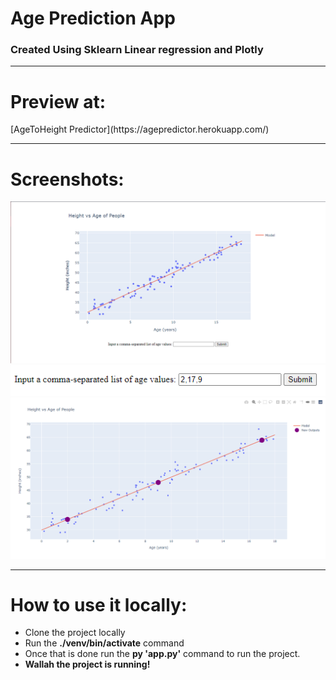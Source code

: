 <h1> Age Prediction App</h1>
<h3>Created Using Sklearn Linear regression and Plotly</h3>
<hr>
<h1>Preview at:</h1>
[AgeToHeight Predictor](https://agepredictor.herokuapp.com/)
<hr>
<h1> Screenshots:</h1>
<img src='ss1.PNG'>
<img src='ss2.PNG'>
<img src='ss3.PNG'>
<hr>
<h1> How to use it locally:</h1>
<ul>
<li>Clone the project locally</li>
<li>Run the <b>./venv/bin/activate</b> command</li>
<li>Once that is done run the <b>py 'app.py'</b> command to run the project.</li>
<li><b>Wallah the project is running!</b></li>
</ul>
